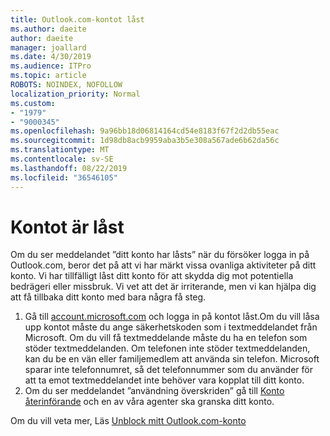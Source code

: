 ```yaml
---
title: Outlook.com-kontot låst
ms.author: daeite
author: daeite
manager: joallard
ms.date: 4/30/2019
ms.audience: ITPro
ms.topic: article
ROBOTS: NOINDEX, NOFOLLOW
localization_priority: Normal
ms.custom:
- "1979"
- "9000345"
ms.openlocfilehash: 9a96bb18d06814164cd54e8183f67f2d2db55eac
ms.sourcegitcommit: 1d98db8acb9959aba3b5e308a567ade6b62da56c
ms.translationtype: MT
ms.contentlocale: sv-SE
ms.lasthandoff: 08/22/2019
ms.locfileid: "36546105"
---
```

# <a name="account-locked"></a>Kontot är låst

Om du ser meddelandet ”ditt konto har låsts” när du försöker logga in på Outlook.com, beror det på att vi har märkt vissa ovanliga aktiviteter på ditt konto. Vi har tillfälligt låst ditt konto för att skydda dig mot potentiella bedrägeri eller missbruk. Vi vet att det är irriterande, men vi kan hjälpa dig att få tillbaka ditt konto med bara några få steg.

1. Gå till [account.microsoft.com](https://go.microsoft.com/fwlink/?linkid=2090484) och logga in på kontot låst.Om du vill låsa upp kontot måste du ange säkerhetskoden som i textmeddelandet från Microsoft. Om du vill få textmeddelande måste du ha en telefon som stöder textmeddelanden. Om telefonen inte stöder textmeddelanden, kan du be en vän eller familjemedlem att använda sin telefon. Microsoft sparar inte telefonnumret, så det telefonnummer som du använder för att ta emot textmeddelandet inte behöver vara kopplat till ditt konto.
2. Om du ser meddelandet ”användning överskriden” gå till [Konto återinförande](https://go.microsoft.com/fwlink/?linkid=2090483) och en av våra agenter ska granska ditt konto.

Om du vill veta mer, Läs [Unblock mitt Outlook.com-konto](https://support.office.com/article/f4ad2701-d166-4d8b-8a6a-9af2a1f8a4c4?wt.mc_id=Office_Outlook_com_Alchemy) 